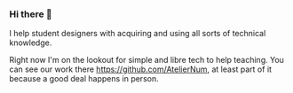 ### Hi there 👋
I help student designers with acquiring and using all sorts of technical knowledge.

Right now I'm on the lookout for simple and libre tech to help teaching. You can see our work there https://github.com/AtelierNum, at least part of it because a good deal happens in person.

<!--
**zhakk-harn/zhakk-harn** is a ✨ _special_ ✨ repository because its `README.md` (this file) appears on your GitHub profile.

Here are some ideas to get you started:

- 🔭 I’m currently working on ...
- 🌱 I’m currently learning ...
- 👯 I’m looking to collaborate on ...
- 🤔 I’m looking for help with ...
- 💬 Ask me about ...
- 📫 How to reach me: ...
- 😄 Pronouns: ...
- ⚡ Fun fact: ...
-->
